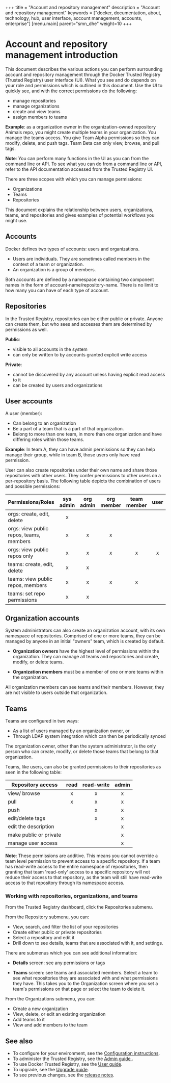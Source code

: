 +++
title = "Account and repository management"
description = "Account and repository management"
keywords = ["docker, documentation, about, technology, hub, user interface, account management, accounts, enterprise"]
[menu.main]
parent="smn_dhe"
weight=10
+++

# Account and repository management introduction

This document describes the various actions you can perform surrounding account
and repository management through the Docker Trusted Registry (Trusted Registry)
user interface (UI). What you see and do depends on your role and
permissions which is outlined in this document. Use the UI to quickly see, and
with the correct permissions do the following:

* manage repositories
* manage organizations
* create and view teams
* assign members to teams

**Example**: as a organization owner in the organization-owned repository
Animals repo, you might create multiple teams in your organization. You manage
the teams access. You give Team Alpha permissions so they can modify,
delete, and push tags. Team Beta can only view, browse, and pull tags.

**Note**: You can perform many functions in the UI as you can from the
command line or API. To see what you can do from a command line or API, refer to
the API documentation accessed from the Trusted Registry UI.

There are three scopes with which you can manage permissions:
* Organizations
* Teams
* Repositories

This document explains the relationship between users, organizations, teams,
and repositories and gives examples of potential workflows you might use.

## Accounts

Docker defines two types of accounts: users and organizations.

* Users are individuals. They are sometimes called members in the context of a team or organization.
* An organization is a group of members.

Both accounts are defined by a namespace containing two component names in the
form of account-name/repository-name. There is no limit to how many you can have of each type of account.

## Repositories

In the Trusted Registry, repositories can be either public or private. Anyone can  create them, but who sees and accesses them are determined by permissions as well.

**Public**:

* visible to all accounts in the system
* can only be written to by accounts granted explicit write access

**Private**:

* cannot be discovered by any account unless having explicit read access to it
* can be created by users and organizations

## User accounts

A user (member):
* Can belong to an organization
* Be a part of a team that is a part of that organization.
* Belong to more than one team, in more than one organization and have differing roles within those teams.

**Example**:
In team A, they can have admin permissions so they can help manage their group,
while in team B, those users only have read permission.  

User can also create repositories under their own name and share those
repositories with other users. They confer permissions to other users on a
per-repository basis. The following table depicts the combination of users and possible permissions:  

| Permissions/Roles                       | sys admin | org admin | org member | team member | user |
|-----------------------------------------|:---------:|:---------:|:----------:|:-----------:|:----:|
| orgs: create, edit, delete              |     x     |           |            |             |      |
| orgs: view public repos, teams, members |     x     |     x     |      x     |             |      |
| orgs: view public repos only            |     x     |     x     |      x     |      x      |   x  |
| teams: create, edit, delete             |     x     |     x     |            |             |      |
| teams: view public  repos, members      |     x     |     x     |      x     |      x      |      |
| teams: set repo permissions             |     x     |     x     |            |             |      |

## Organization accounts

System administrators can also create an organization account, with its own
namespace of repositories. Comprised of one or more teams, they can be managed
by anyone in an initial "owners" team, which is created by default.

* **Organization owners** have the highest level of permissions within the
organization. They can manage all teams and repositories and create, modify,
or delete teams.

* **Organization members** must be a member of one or more teams within the
organization.  

All organization members can see teams and their members. However, they are not
visible to users outside that organization.

## Teams

Teams are configured in two ways:

* As a list of users managed by an organization owner, or
* Through LDAP system integration which can then be periodically synced

The organization owner, other than the system administrator, is the only person
who can create, modify, or delete those teams that belong to that organization.

Teams, like users, can also be granted permissions to their repositories as seen in the  following table:

| Repository access      | read | read-write | admin |
|------------------------|:----:|:----------:|:-----:|
| view/ browse           |   x  |      x     |   x   |
| pull                   |   x  |      x     |   x   |
| push                   |      |      x     |   x   |
| edit/delete tags       |      |      x     |   x   |
| edit the description   |      |            |   x   |
| make public or private |      |            |   x   |
| manage user access     |      |            |   x   |

  **Note**: These permissions are additive. This means you cannot override a team level permission to prevent access to a specific repository. If a team has read-write access to the entire namespace of repositories, then granting that team 'read-only' access to a specific repository will not reduce their access to that repository, as the team will still have read-write access to that repository through its namespace access.

### Working with repositories, organizations, and teams

From the Trusted Registry dashboard, click the Repositories submenu.

From the Repository submenu, you can:

* View, search, and filter the list of your repositories
* Create either public or private repositories
* Select a repository and edit it
* Drill down to see details, teams that are associated with it, and settings.  

There are submenus which you can see additional information:

* **Details** screen: see any permissions or tags

* **Teams** screen: see teams and associated members. Select a team to see what repositories they are associated with and what permissions they have. This takes you to the Organization screen where you set a team's permissions on that page or select the team to delete it.

From the Organizations submenu, you can:

* Create a new organization
* View, delete, or edit an existing organization
* Add teams to it
* View  and add members to the team

## See also

* To configure for your environment, see the
[Configuration instructions](configuration.md).
* To administer the Trusted Registry, see the [Admin guide ](adminguide.md).
* To use Docker Trusted Registry, see the [User guide](userguide.md).
* To upgrade, see the [Upgrade guide](install/upgrade.md).
* To see previous changes, see the [release notes](release-notes.md).



<!---
\\Todo:
--->
